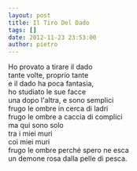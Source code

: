 ```yaml
---
layout: post
title: Il Tiro Del Dado
tags: []
date: 2012-11-23 23:53:00
author: pietro
---
```

Ho provato a tirare il dado<br/>tante volte, proprio tante<br/>e il dado ha poca fantasia,<br/>ho studiato le sue facce<br/>una dopo l'altra, e sono semplici<br/>frugo le ombre in cerca di ladri<br/>frugo le ombre a caccia di complici<br/>ma qui sono solo<br/>tra i miei muri<br/>coi miei muri<br/>frugo le ombre perché spero ne esca<br/>un demone rosa dalla pelle di pesca.
